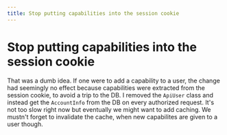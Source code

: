 ```yaml
---
title: Stop putting capabilities into the session cookie
---
```


# Stop putting capabilities into the session cookie

That was a dumb idea.
If one were to add a capability to a user, the change had seemingly no effect because capabilities were extracted from the session cookie, to avoid a trip to the DB.
I removed the `ApiUser` class and instead get the `AccountInfo` from the DB on every authorized request.
It's not too slow right now but eventually we might want to add caching.
We mustn't forget to invalidate the cache, when new capabilites are given to a user though.
